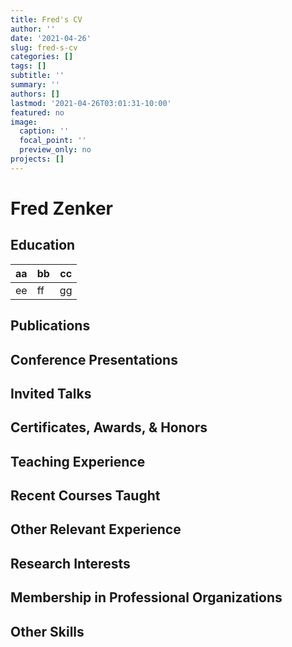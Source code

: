 ```yaml
---
title: Fred's CV
author: ''
date: '2021-04-26'
slug: fred-s-cv
categories: []
tags: []
subtitle: ''
summary: ''
authors: []
lastmod: '2021-04-26T03:01:31-10:00'
featured: no
image:
  caption: ''
  focal_point: ''
  preview_only: no
projects: []
---
```


# Fred Zenker

## Education

aa|bb|cc
--|--|--
ee|ff|gg

## Publications

## Conference Presentations

## Invited Talks

## Certificates, Awards, & Honors

## Teaching Experience

## Recent Courses Taught

## Other Relevant Experience

## Research Interests

## Membership in Professional Organizations

## Other Skills
